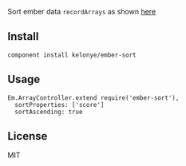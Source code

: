 
Sort ember data `recordArrays` as shown [here](http://stackoverflow.com/questions/12548092/sorting-an-arraycontroller-backed-by-ember-data-via-sortproperty-mixin)

Install
---

```
component install kelonye/ember-sort
```

Usage
---

```
Em.ArrayController.extend require('ember-sort'),
  sortProperties: ['score']
  sortAscending: true
```

License
---

MIT